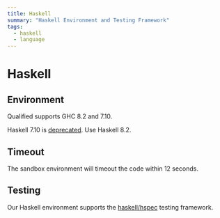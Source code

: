 ```yaml
---
title: Haskell
summary: "Haskell Environment and Testing Framework"
tags:
  - haskell
  - language
---
```


# Haskell

## Environment

Qualified supports GHC 8.2 and 7.10.

Haskell 7.10 is [deprecated](/creating-content/challenges/upgrading-language-versions/#deprecation-process). Use Haskell 8.2.

## Timeout

The sandbox environment will timeout the code within 12 seconds.

## Testing

Our Haskell environment supports the [haskell/hspec](/reference/languages/haskell/hspec) testing framework.
